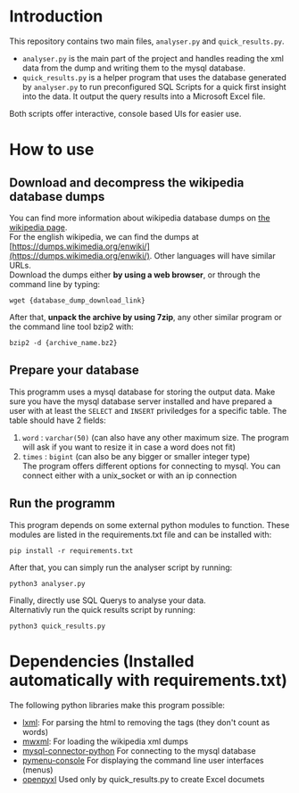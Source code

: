 # Introduction
This repository contains two main files, `analyser.py` and `quick_results.py`.
- `analyser.py` is the main part of the project and handles reading the xml data from the dump and writing them to the mysql database.
- `quick_results.py` is a helper program that uses the database generated by `analyser.py` to run preconfigured SQL Scripts for a quick first insight into the data. It output the query results into a Microsoft Excel file.

Both scripts offer interactive, console based UIs for easier use.
# How to use
## Download and decompress the wikipedia database dumps
You can find more information about wikipedia database dumps on [the wikipedia page](https://en.wikipedia.org/wiki/Wikipedia:Database_download).  
For the english wikipedia, we can find the dumps at [https://dumps.wikimedia.org/enwiki/](https://dumps.wikimedia.org/enwiki/). Other languages will have similar URLs.  
Download the dumps either <b>by using a web browser</b>, or through the command line by typing:  
```console
wget {database_dump_download_link}
```
After that, <b>unpack the archive by using 7zip</b>, any other similar program or the command line tool bzip2 with:
```console
bzip2 -d {archive_name.bz2}
```
## Prepare your database
This programm uses a mysql database for storing the output data. Make sure you have the mysql database server installed and have prepared a user with at least the `SELECT` and `INSERT` priviledges for a specific table. The table should have 2 fields:
1) `word` : `varchar(50)` (can also have any other maximum size. The program will ask if you want to resize it in case a word does not fit)
2) `times` : `bigint` (can also be any bigger or smaller integer type)  
The program offers different options for connecting to mysql. You can connect either with a unix_socket or with an ip connection
## Run the programm
This program depends on some external python modules to function. These modules are listed in the requirements.txt file and can be installed with:  
```console
pip install -r requirements.txt
```  
After that, you can simply run the analyser script by running:  
```console
python3 analyser.py
```  
Finally, directly use SQL Querys to analyse your data.  
Alternativly run the quick results script by running:  
```console
python3 quick_results.py
```
# Dependencies (Installed automatically with requirements.txt)
The following python libraries make this program possible:  
- [lxml](https://pypi.org/project/lxml/): For parsing the html to removing the tags (they don't count as words)
- [mwxml](https://pypi.org/project/mwxml/): For loading the wikipedia xml dumps
- [mysql-connector-python](https://pypi.org/project/mysql-connector-python/) For connecting to the mysql database
- [pymenu-console](https://pypi.org/project/pymenu-console/) For displaying the command line user interfaces (menus)
- [openpyxl](https://pypi.org/project/openpyxl/) Used only by quick_results.py to create Excel documets

